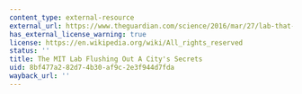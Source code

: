 ```yaml
---
content_type: external-resource
external_url: https://www.theguardian.com/science/2016/mar/27/lab-that-flushes-out-city-secrets-massachusetts-mit-senseable-lab-sewage
has_external_license_warning: true
license: https://en.wikipedia.org/wiki/All_rights_reserved
status: ''
title: The MIT Lab Flushing Out A City's Secrets
uid: 8bf477a2-82d7-4b30-af9c-2e3f944d7fda
wayback_url: ''
---
```

